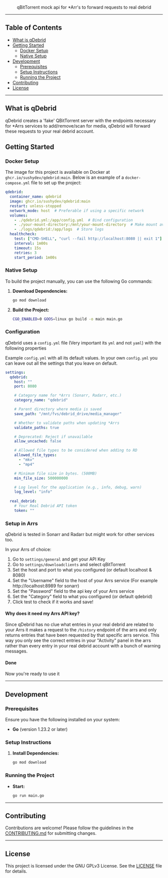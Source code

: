 <div align="center">
  <p>qBitTorrent mock api for *Arr's to forward requests to real debrid</p>
</div>

---

## Table of Contents

- [What is qDebrid](#what-is-qdebrid)
- [Getting Started](#getting-started)
  - [Docker Setup](#docker-setup)
  - [Native Setup](#native-setup)
- [Development](#development)
  - [Prerequisites](#prerequisites)
  - [Setup Instructions](#setup-instructions)
  - [Running the Project](#running-the-project)
- [Contributing](#contributing)
- [License](#license)

---

## What is qDebrid

qDebrid creates a 'fake' QBitTorrent server with the endpoints necessary for *Arrs services to add/remove/scan for media, qDebrid will forward these requests to your real debrid account.

## Getting Started

### Docker Setup

The image for this project is available on Docker at `ghcr.io/sushydev/qdebrid:main`. Below is an example of a `docker-compose.yml` file to set up the project:

```yaml
qdebrid:
  container_name: qdebrid
  image: ghcr.io/sushydev/qdebrid:main
  restart: unless-stopped
  network_mode: host  # Preferable if using a specific network
  volumes:
    - ./qdebrid.yml:/app/config.yml  # Bind configuration
    - ./your-mount-directory:/mnt/your-mount-directory  # Make mount available for path checking
    - ./logs/qdebrid:/app/logs  # Store logs
  healthcheck:
    test: ["CMD-SHELL", "curl --fail http://localhost:8080 || exit 1"]
    interval: 1m00s
    timeout: 15s
    retries: 3
    start_period: 1m00s
```

### Native Setup

To build the project manually, you can use the following Go commands:

1. **Download Dependencies:**
    ```sh
    go mod download
    ```

2. **Build the Project:**
    ```sh
    CGO_ENABLED=0 GOOS=linux go build -o main main.go
    ```

### Configuration

qDebrid uses a `config.yml` file (Very important its `yml` and not `yaml`) with the following properties

Example `config.yml` with all its default values. In your own `config.yml` you can leave out all the settings that you leave on default.
```yaml
settings:
  qdebrid:
    host: ""
    port: 8080

    # Category name for *Arrs (Sonarr, Radarr, etc.)
    category_name: "qdebrid"

    # Parent directory where media is saved
    save_path: "/mnt/fvs/debrid_drive/media_manager"

    # Whether to validate paths when updating *Arrs
    validate_paths: true

    # Deprecated: Reject if unavailable
    allow_uncached: false

    # Allowed file types to be considered when adding to RD
    allowed_file_types:
      - "mkv"
      - "mp4"

    # Minimum file size in bytes. (500MB)
    min_file_size: 500000000

    # Log level for the application (e.g., info, debug, warn)
    log_level: "info" 
  
  real_debrid:
    # Your Real Debrid API token
    token: ""  
```

### Setup in Arrs

qDebrid is tested in Sonarr and Radarr but might work for other services too.

In your Arrs of choice:
1. Go to `settings/general` and get your API Key
2. Go to `settings/downloadclients` and select qBitTorrent
3. Set the host and port to what you configured (or default localhost & 8080)
4. Set the "Username" field to the host of your Arrs service (For example http://localhost:8989 for sonarr)
5. Set the "Password" field to the api key of your Arrs service
6. Set the "Category" field to what you configured (or default qdebrid)
7. Click test to check if it works and save!

#### Why does it need my Arrs API key?
Since qDebrid has no clue what entries in your real debrid are related to your Arrs it makes a request to the `/history` endpoint of the arrs and only returns entries that have been requested by that specific arrs service.
This way you only see the correct entries in your "Activity" panel in the arrs rather than every entry in your real debrid account with a bunch of warning messages.

#### Done
Now you're ready to use it
    
---

## Development

### Prerequisites

Ensure you have the following installed on your system:

- **Go** (version 1.23.2 or later)

### Setup Instructions

1. **Install Dependencies:**
    ```sh
    go mod download
    ```

### Running the Project

- **Start:**
    ```sh
    go run main.go
    ```

---

## Contributing

Contributions are welcome! Please follow the guidelines in the [CONTRIBUTING.md](CONTRIBUTING.md) for submitting changes.

---

## License

This project is licensed under the GNU GPLv3 License. See the [LICENSE](LICENSE) file for details.
